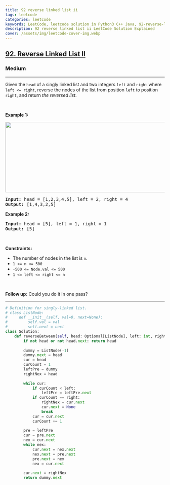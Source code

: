```yaml
---
title: 92 reverse linked list ii
tags: leetcode
categories: leetcode
keywords: LeetCode, leetcode solution in Python3 C++ Java, 92-reverse-linked-list-ii solution
description: 92 reverse linked list ii LeetCode Solution Explained
cover: /assets/img/leetcode-cover-img.webp
---
```



<h2><a href="https://leetcode.com/problems/reverse-linked-list-ii/">92. Reverse Linked List II</a></h2><h3>Medium</h3><hr><div><p>Given the <code>head</code> of a singly linked list and two integers <code>left</code> and <code>right</code> where <code>left &lt;= right</code>, reverse the nodes of the list from position <code>left</code> to position <code>right</code>, and return <em>the reversed list</em>.</p>

<p>&nbsp;</p>
<p><strong>Example 1:</strong></p>
<img alt="" src="https://assets.leetcode.com/uploads/2021/02/19/rev2ex2.jpg" style="width: 542px; height: 222px;">
<pre><strong>Input:</strong> head = [1,2,3,4,5], left = 2, right = 4
<strong>Output:</strong> [1,4,3,2,5]
</pre>

<p><strong>Example 2:</strong></p>

<pre><strong>Input:</strong> head = [5], left = 1, right = 1
<strong>Output:</strong> [5]
</pre>

<p>&nbsp;</p>
<p><strong>Constraints:</strong></p>

<ul>
	<li>The number of nodes in the list is <code>n</code>.</li>
	<li><code>1 &lt;= n &lt;= 500</code></li>
	<li><code>-500 &lt;= Node.val &lt;= 500</code></li>
	<li><code>1 &lt;= left &lt;= right &lt;= n</code></li>
</ul>

<p>&nbsp;</p>
<strong>Follow up:</strong> Could you do it in one pass?</div>

---




```python
# Definition for singly-linked list.
# class ListNode:
#     def __init__(self, val=0, next=None):
#         self.val = val
#         self.next = next
class Solution:
    def reverseBetween(self, head: Optional[ListNode], left: int, right: int) -> Optional[ListNode]:
        if not head or not head.next: return head
        
        dummy = ListNode(-1)
        dummy.next = head
        cur = head
        curCount = 1
        leftPre = dummy
        rightNex = head
        
        while cur:
            if curCount < left:
                leftPre = leftPre.next
            if curCount == right:
                rightNex = cur.next
                cur.next = None
                break
            cur = cur.next
            curCount += 1
        
        pre = leftPre
        cur = pre.next
        nex = cur.next
        while nex:
            cur.next = nex.next
            nex.next = pre.next
            pre.next = nex
            nex = cur.next
        
        cur.next = rightNex
        return dummy.next
```
